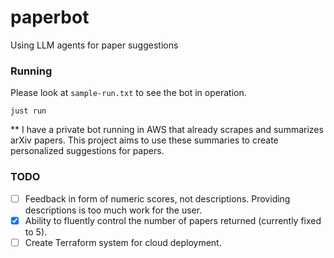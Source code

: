 # paperbot
Using LLM agents for paper suggestions

### Running
Please look at `sample-run.txt` to see the bot in operation.
```
just run
```
** I have a private bot running in AWS that already scrapes and summarizes arXiv papers. This project aims to use these summaries to create personalized suggestions for papers. 

### TODO
- [ ] Feedback in form of numeric scores, not descriptions. Providing descriptions is too much work for the user.
- [X] Ability to fluently control the number of papers returned (currently fixed to 5).
- [ ] Create Terraform system for cloud deployment.
